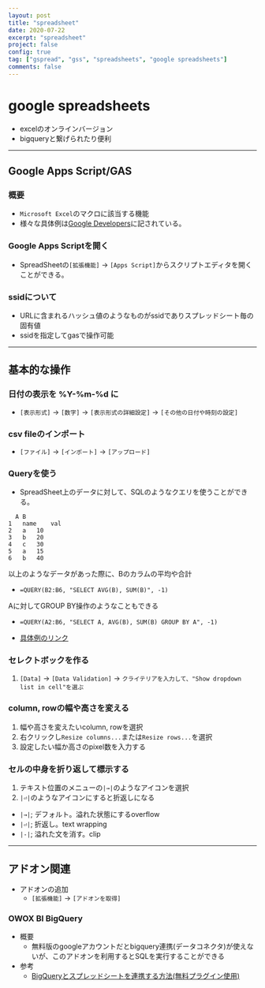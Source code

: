 ```yaml
---
layout: post
title: "spreadsheet"
date: 2020-07-22
excerpt: "spreadsheet"
project: false
config: true
tag: ["gspread", "gss", "spreadsheets", "google spreadsheets"]
comments: false
---
```


# google spreadsheets
 - excelのオンラインバージョン
 - bigqueryと繋げられたり便利

---

## Google Apps Script/GAS

### 概要
 - `Microsoft Excel`のマクロに該当する機能  
 - 様々な具体例は[Google Developers](https://developers.google.com/apps-script/guides/sheets)に記されている。 

### Google Apps Scriptを開く
 - SpreadSheetの`[拡張機能]` -> `[Apps Script]`からスクリプトエディタを開くことができる。  

### ssidについて
 - URLに含まれるハッシュ値のようなものがssidでありスプレッドシート毎の固有値
 - ssidを指定してgasで操作可能

---

## 基本的な操作

### 日付の表示を %Y-%m-%d に
 - `[表示形式]` -> `[数字]` -> `[表示形式の詳細設定]` -> `[その他の日付や時刻の設定]`

### csv fileのインポート
 - `[ファイル]` -> `[インポート]` -> `[アップロード]`

### Queryを使う 

 - SpreadSheet上のデータに対して、SQLのようなクエリを使うことができる。  

```
  A	B
1	name	val
2	a	10
3	b	20
4	c	30
5	a	15
6	b	40
```

以上のようなデータがあった際に、Bのカラムの平均や合計  
 - `=QUERY(B2:B6, "SELECT AVG(B), SUM(B)", -1)`  

Aに対してGROUP BY操作のようなこともできる  
 - `=QUERY(A2:B6, "SELECT A, AVG(B), SUM(B) GROUP BY A", -1)`  

 - [具体例のリンク](https://docs.google.com/spreadsheets/d/1-5ZqObw858VAQ-NuYMB2Et21EfMEPPrJjxpZR-rD5DI/edit?usp=sharing)

### セレクトボックを作る
 1. `[Data]` -> `[Data Validation]` -> `クライテリアを入力して、"Show dropdown list in cell"を選ぶ`

### column, rowの幅や高さを変える
 1. 幅や高さを変えたいcolumn, rowを選択
 2. 右クリックし`Resize columns...`または`Resize rows...`を選択
 3. 設定したい幅か高さのpixel数を入力する

### セルの中身を折り返して標示する
 1. テキスト位置のメニューの`|→|`のようなアイコンを選択
 2. `|⏎|`のようなアイコンにすると折返しになる
   - `|→|`; デフォルト。溢れた状態にするoverflow
   - `|⏎|`; 折返し。text wrapping
   - `|-|`; 溢れた文を消す。clip

---

## アドオン関連
 - アドオンの追加
   - `[拡張機能]` -> `[アドオンを取得]`

### OWOX BI BigQuery
 - 概要
   - 無料版のgoogleアカウントだとbigquery連携(データコネクタ)が使えないが、このアドオンを利用するとSQLを実行することができる
 - 参考
   - [BigQueryとスプレッドシートを連携する方法(無料プラグイン使用)](https://roi-log.com/2021/09/11/bigquery-spreadsheet-integration/)
